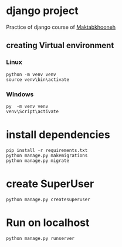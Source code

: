 <h1>django project</h1>
Practice of django course of <a href="https://maktabkhooneh.org/course/%D8%A2%D9%85%D9%88%D8%B2%D8%B4-%D8%AC%D9%86%DA%AF%D9%88-%D9%BE%DB%8C%D8%B4%D8%B1%D9%81%D8%AA%D9%87-mk1438/">Maktabkhooneh</a>


<h2> creating Virtual environment </h2>

<h3> Linux </h3>

``` console
python -m venv venv
source venv\bin\activate
```
<h3> Windows  </h3>

``` console
py  -m venv venv
venv\Script\activate
```
# install dependencies
``` console
pip install -r requirements.txt
python manage.py makemigrations
python manage.py migrate
```
# create SuperUser
``` console
python manage.py createsuperuser 
```
# Run on localhost
``` console
python manage.py runserver
```